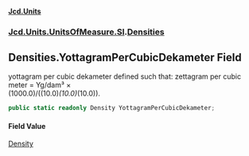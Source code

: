 #### [Jcd.Units](index.md 'index')
### [Jcd.Units.UnitsOfMeasure.SI](Jcd.Units.UnitsOfMeasure.SI.md 'Jcd.Units.UnitsOfMeasure.SI').[Densities](Densities.md 'Jcd.Units.UnitsOfMeasure.SI.Densities')

## Densities.YottagramPerCubicDekameter Field

yottagram per cubic dekameter defined such that: zettagram per cubic meter = Yg/dam³ ×  
(1000.0)/((10.0)*(10.0)*(10.0)).

```csharp
public static readonly Density YottagramPerCubicDekameter;
```

#### Field Value
[Density](Density.md 'Jcd.Units.UnitTypes.Density')